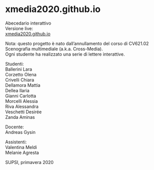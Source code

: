 # xmedia2020.github.io

Abecedario interattivo  
Versione live:  
[xmedia2020.github.io](https://xmedia2020.github.io)

Nota: questo progetto è nato dall’annullamento del corso di CV621.02 Scenografia multimediale (a.k.a. Cross-Media).  
Ogni studente ha realizzato una serie di lettere interattive.  

Studenti:  
Ballerini Lara  
Corzetto Olena  
Crivelli Chiara  
Dellamora Mattia  
Dellea Ilaria  
Gianni Carlotta  
Morcelli Alessia  
Riva Alessandra  
Veschetti Desirée  
Zanda Aminas  

Docente:  
Andreas Gysin  

Assistenti:  
Valentina Meldi  
Melanie Agresta  

SUPSI, primavera 2020  